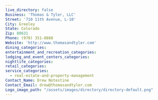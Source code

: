 ```yaml
---
live_directory: false
Business: 'Thomas & Tyler, LLC'
Street: '710 11th Avenue, L-10'
City: Greeley
State: Colorado
Zip: 80631
Phone: (970) 351-8888
Website: 'http://www.thomasandtyler.com'
dining_categories:
entertainment_and_recreation_categories:
lodging_and_event_centers_categories:
nightlife_categories:
retail_categories:
service_categories:
  - real-estate-and-property-management
Contact_Name: Drew Notestine
Contact_Email: drew@thomasandtyler.com
Logo_image_path: "/assets/images/directory/directory-default.png"
---
```



